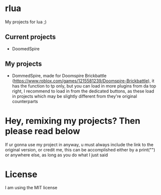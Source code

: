 # rlua
My projects for lua ;)
## Current projects
- DoomedSpire
## My projects
- DommedSpire, made for Doomspire Brickbattle (https://www.roblox.com/games/1215581239/Doomspire-Brickbattle), it has the function to tp only, but you can load in more plugins from da top right, I recommend to load in from the dedicated buttons, as these load in projects which may be slightly different from they're original counterparts
# Hey, remixing my projects? Then please read below
If ur gonna use my project in anyway, u must always include the link to the original version, or credit me, this can be accomplished either by a print("") or anywhere else, as long as you do what I just said
# License
I am using the MIT license
